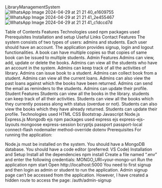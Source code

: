 LibraryManagementSystem 
![WhatsApp Image 2024-04-29 at 21 21 40_e1609755](https://github.com/Charanvs3/LibraryManagementSystem/assets/162861000/0bc6f3fb-e354-4b3a-8bff-53f369acf2b6)
![WhatsApp Image 2024-04-29 at 21 21 41_2e455467](https://github.com/Charanvs3/LibraryManagementSystem/assets/162861000/76490895-42b9-4cdf-84e4-322bf20cd62f)
![WhatsApp Image 2024-04-29 at 21 21 41_c1dccd7d](https://github.com/Charanvs3/LibraryManagementSystem/assets/162861000/14c3e31a-8a24-496e-8099-90d256cffcd4)


Table of Contents
Features
Technologies used
npm packages used
Prerequisites
Installation and setup
Useful Links
Contact
Features
The system consists of two types of users: admins and students.
Each user should have an account.
The application provides signup, login and logout functionalities.
A book can have multiple copies so that copies of same book can be issued to multiple students.
Admin Features
Admins can view, add, update or delete the books.
Admins can view all the students who have an account in the system.
Admins can keep track of all the activities of library.
Admins can issue book to a student.
Admins can collect book from a student.
Admins can view all the current loans.
Admins can also view the past loans against which the books have been returned.
Admins can send the email as reminders to the students.
Admins can update their profile.
Student Features
Students can view all the books in the library.
students can keep track of all their activities.
Students can view all the books which they currently possess along with status (overdue or not).
Students can also view the books which they have already returned.
Students can update their profile.
Technologies used
HTML
CSS
Bootstrap
Javascript
Node.js
Express.js
Mongodb
ejs
npm packages used
express
ejs
express-ejs-layouts
mongoose
express-session
bcryptjs
passport
passport-local
connect-flash
nodemailer
method-override
dotenv
Prerequisites
For running the application:

Node.js must be installed on the system.
You should have a MongoDB database.
You should have a code editor (preferred: VS Code)
Installation and Setup
Install all the dependencies
 npm install
Create a file named “.env” and enter the following credentials:
 MONGO_URI=your-mongo-uri
Run the application
 npm start
Open http://localhost:5000
You need to first signup and then login as admin or student to run the application.
Admin signup page can’t be accessed from the application. However, I have created a hidden route to access the page: /auth/admin-signup
